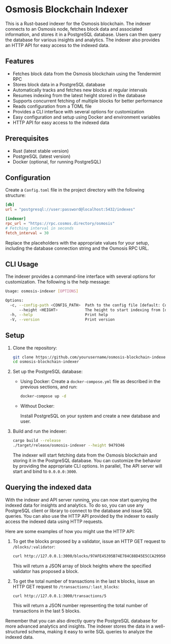 # Osmosis Blockchain Indexer

This is a Rust-based indexer for the Osmosis blockchain. The indexer connects to an Osmosis node, fetches block data and associated information, and stores it in a PostgreSQL database. Users can then query the database for various insights and analytics. The indexer also provides an HTTP API for easy access to the indexed data.

## Features

- Fetches block data from the Osmosis blockchain using the Tendermint RPC
- Stores block data in a PostgreSQL database
- Automatically tracks and fetches new blocks at regular intervals
- Resumes indexing from the latest height stored in the database
- Supports concurrent fetching of multiple blocks for better performance
- Reads configuration from a TOML file
- Provides a CLI interface with several options for customization
- Easy configuration and setup using Docker and environment variables
- HTTP API for easy access to the indexed data

## Prerequisites

- Rust (latest stable version)
- PostgreSQL (latest version)
- Docker (optional, for running PostgreSQL)

## Configuration

Create a `Config.toml` file in the project directory with the following structure:

```toml
[db]
url = "postgresql://user:password@localhost:5432/indexes"

[indexer]
rpc_url = "https://rpc.cosmos.directory/osmosis"
# Fetching interval in seconds
fetch_interval = 30
```

Replace the placeholders with the appropriate values for your setup, including the database connection string and the Osmosis RPC URL.

## CLI Usage

The indexer provides a command-line interface with several options for customization. The following is the help message:

```bash
Usage: osmosis-indexer [OPTIONS]

Options:
  -c, --config-path <CONFIG_PATH>  Path to the config file [default: Config.toml]
      --height <HEIGHT>            The height to start indexing from [default: 9479346]
  -h, --help                       Print help
  -V, --version                    Print version
```

## Setup

1. Clone the repository:

   ```bash
   git clone https://github.com/yourusername/osmosis-blockchain-indexer.git
   cd osmosis-blockchain-indexer
   ```

2. Set up the PostgreSQL database:

   - Using Docker:
     Create a `docker-compose.yml` file as described in the previous sections, and run:

     ```bash
     docker-compose up -d
     ```

   - Without Docker:

     Install PostgreSQL on your system and create a new database and user.

3. Build and run the indexer:

   ```bash
   cargo build --release
   ./target/release/osmosis-indexer --height 9479346
   ```

   The indexer will start fetching data from the Osmosis blockchain and storing it in the PostgreSQL database. You can customize the behavior by providing the appropriate CLI options. In parallel, The API server will start and bind to `0.0.0.0:3000`.

## Querying the indexed data

With the indexer and API server running, you can now start querying the indexed data for insights and analytics. To do so, you can use any PostgreSQL client or library to connect to the database and issue SQL queries. You can also use the HTTP API provided by the indexer to easily access the indexed data using HTTP requests.

Here are some examples of how you might use the HTTP API:

1. To get the blocks proposed by a validator, issue an HTTP GET request to `/blocks/:validator`:

    ```bash
    curl http://127.0.0.1:3000/blocks/97AFE45395B74E784C88D45E5CCA2995019FAE08
    ```

    This will return a JSON array of block heights where the specified validator has proposed a block.

2. To get the total number of transactions in the last `N` blocks, issue an HTTP GET request to `/transactions/:last_blocks`:

    ```bash
    curl http://127.0.0.1:3000/transactions/5
    ```

    This will return a JSON number representing the total number of transactions in the last 5 blocks.

Remember that you can also directly query the PostgreSQL database for more advanced analytics and insights. The indexer stores the data in a well-structured schema, making it easy to write SQL queries to analyze the indexed data.
